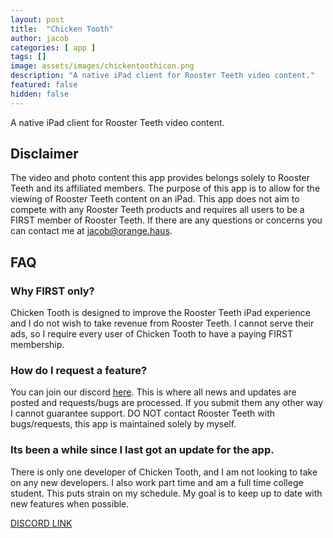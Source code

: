 ```yaml
---
layout: post
title:  "Chicken Tooth"
author: jacob
categories: [ app ]
tags: []
image: assets/images/chickentoothicon.png
description: "A native iPad client for Rooster Teeth video content."
featured: false
hidden: false
---
```


A native iPad client for Rooster Teeth video content.

## Disclaimer
The video and photo content this app provides belongs solely to Rooster Teeth and its affiliated members. The purpose of this app is to allow for the viewing of Rooster Teeth content on an iPad. This app does not aim to compete with any Rooster Teeth products and requires all users to be a FIRST member of Rooster Teeth. If there are any questions or concerns you can contact me at jacob@orange.haus.

## FAQ

### Why FIRST only?

Chicken Tooth is designed to improve the Rooster Teeth iPad experience and I do not wish to take revenue from Rooster Teeth. I cannot serve their ads, so I require every user of Chicken Tooth to have a paying FIRST membership.

### How do I request a feature?

You can join our discord [here](https://discord.gg/WV69dGw). This is where all news and updates are posted and requests/bugs are processed. If you submit them any other way I cannot guarantee support. DO NOT contact Rooster Teeth with bugs/requests, this app is maintained solely by myself.

### Its been a while since I last got an update for the app.

There is only one developer of Chicken Tooth, and I am not looking to take on any new developers. I also work part time and am a full time college student. This puts strain on my schedule. My goal is to keep up to date with new features when possible.

[DISCORD LINK](https://discord.gg/WV69dGw)
